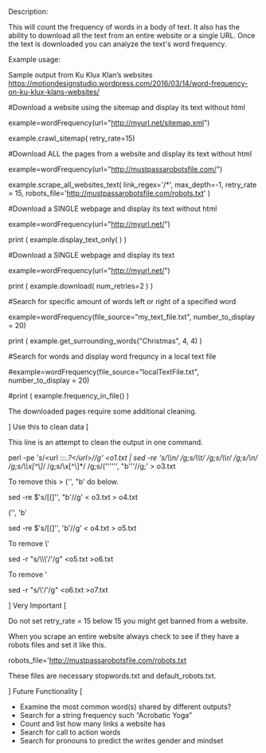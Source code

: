 Description:

This will count the frequency of words in a body of text.   It also has the ability to download all the text from an entire website or a single URL.  Once the text is downloaded you can analyze the text's word frequency.  

Example usage:

Sample output from Ku Klux Klan’s websites
https://motiondesignstudio.wordpress.com/2016/03/14/word-frequency-on-ku-klux-klans-websites/

#Download a website using the sitemap and display its text without html

example=wordFrequency(url="http://myurl.net/sitemap.xml")

example.crawl_sitemap( retry_rate=15) 

#Download ALL the pages from a website and display its text without html

example=wordFrequency(url="http://mustpassarobotsfile.com/")

example.scrape_all_websites_text( link_regex='/*', max_depth=-1, retry_rate = 15, robots_file='http://mustpassarobotsfile.com/robots.txt' )

#Download a SINGLE webpage and display its text without html

example=wordFrequency(url="http://myurl.net/")

print ( example.display_text_only( ) )

#Download a SINGLE webpage and display its text

example=wordFrequency(url="http://myurl.net/")

print ( example.download( num_retries=2 ) )


#Search for specific amount of words left or right of a specified word

example=wordFrequency(file_source="my_text_file.txt", number_to_display = 20)

print ( example.get_surrounding_words("Christmas", 4, 4) )

#Search for words and display word frequncy in a local text file

#example=wordFrequency(file_source="localTextFile.txt", number_to_display = 20)

#print ( example.frequency_in_file() )

The downloaded pages require some additional cleaning.  

] Use this to clean data [

This line is an attempt to clean the output in one command.

perl -pe 's/<url :::.*?<\/url>//g'  <o1.txt | sed -re 's/\\\\n/ /g;s/\\\\t/ /g;s/\\\\r/ /g;s/\\n/ /g;s/\\\\x[^\\]*/ /g;s/\\x[^\\]*/ /g;s/\('\'''\'', "b'\''//g;'  > o3.txt

To remove this >  ('', "b'   do below.

sed -re $'s/[(]\'\', \"b\'//g' < o3.txt > o4.txt

('', 'b'

sed -re $'s/[(]\'\', \'b\'//g' < o4.txt > o5.txt

To remove \\\'

sed -r "s/\\\\\\\'/\'/g" <o5.txt >o6.txt

To remove \'

sed -r "s/\\\'/\'/g" <o6.txt >o7.txt

] Very Important [

Do not set retry_rate = 15 below 15 you might get banned from a website.

When you scrape an entire website always check to see if they have a robots files and set it like this.

robots_file='http://mustpassarobotsfile.com/robots.txt

These files are necessary stopwords.txt and default_robots.txt.

] Future Functionality [

- Examine the most common word(s) shared by different outputs?
- Search for a string frequency such “Acrobatic Yoga”
- Count and list how many links a website has
- Search for call to action words
- Search for pronouns to predict the writes gender and mindset
